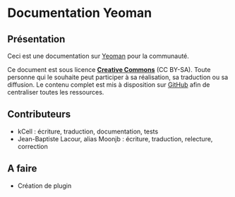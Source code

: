 
# Documentation Yeoman

## Présentation

Ceci est une documentation sur [Yeoman][] pour la communauté.

Ce document est sous licence [**Creative Commons**][] (CC BY-SA). Toute personne qui le souhaite peut participer à sa réalisation, sa traduction ou sa diffusion. Le contenu complet est mis à disposition sur [GitHub][] afin de centraliser toutes les ressources.

## Contributeurs

- kCell									: écriture, traduction, documentation, tests
- Jean-Baptiste Lacour, alias Moonjb	: écriture, traduction, relecture, correction

## A faire

- Création de plugin

[Yeoman]: http://yeoman.io "Yeoman - Site officiel"
[**Creative Commons**]: http://creativecommons.org/licenses/by-sa/4.0/ "CC BY-SA"
[GitHub]: https://github.com "GitHub - Site officiel"
